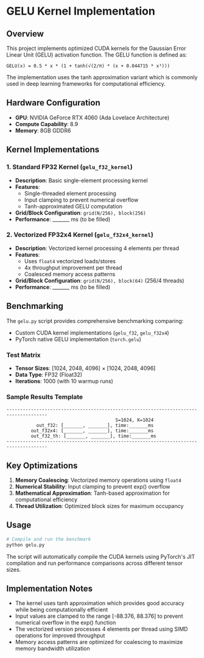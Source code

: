 # GELU Kernel Implementation

## Overview

This project implements optimized CUDA kernels for the Gaussian Error Linear Unit (GELU) activation function. The GELU function is defined as:

```
GELU(x) = 0.5 * x * (1 + tanh(√(2/π) * (x + 0.044715 * x³)))
```

The implementation uses the tanh approximation variant which is commonly used in deep learning frameworks for computational efficiency.

## Hardware Configuration

- **GPU**: NVIDIA GeForce RTX 4060 (Ada Lovelace Architecture)
- **Compute Capability**: 8.9
- **Memory**: 8GB GDDR6

## Kernel Implementations

### 1. Standard FP32 Kernel (`gelu_f32_kernel`)
- **Description**: Basic single-element processing kernel
- **Features**: 
  - Single-threaded element processing
  - Input clamping to prevent numerical overflow
  - Tanh-approximated GELU computation
- **Grid/Block Configuration**: `grid(N/256), block(256)`
- **Performance**: _______ ms (to be filled)

### 2. Vectorized FP32x4 Kernel (`gelu_f32x4_kernel`) 
- **Description**: Vectorized kernel processing 4 elements per thread
- **Features**:
  - Uses `float4` vectorized loads/stores
  - 4x throughput improvement per thread
  - Coalesced memory access patterns
- **Grid/Block Configuration**: `grid(N/256), block(64)` (256/4 threads)  
- **Performance**: _______ ms (to be filled)

## Benchmarking

The `gelu.py` script provides comprehensive benchmarking comparing:
- Custom CUDA kernel implementations (`gelu_f32`, `gelu_f32x4`)
- PyTorch native GELU implementation (`torch.gelu`)

### Test Matrix
- **Tensor Sizes**: [1024, 2048, 4096] × [1024, 2048, 4096]
- **Data Type**: FP32 (Float32)
- **Iterations**: 1000 (with 10 warmup runs)

### Sample Results Template
```
-------------------------------------------------------------------------------------
                                        S=1024, K=1024
           out_f32: [_______, _______], time:_______ms
         out_f32x4: [_______, _______], time:_______ms
         out_f32_th: [_______, _______], time:_______ms
-------------------------------------------------------------------------------------
```

## Key Optimizations

1. **Memory Coalescing**: Vectorized memory operations using `float4`
2. **Numerical Stability**: Input clamping to prevent exp() overflow
3. **Mathematical Approximation**: Tanh-based approximation for computational efficiency
4. **Thread Utilization**: Optimized block sizes for maximum occupancy

## Usage

```bash
# Compile and run the benchmark
python gelu.py
```

The script will automatically compile the CUDA kernels using PyTorch's JIT compilation and run performance comparisons across different tensor sizes.

## Implementation Notes

- The kernel uses tanh approximation which provides good accuracy while being computationally efficient
- Input values are clamped to the range [-88.376, 88.376] to prevent numerical overflow in the exp() function
- The vectorized version processes 4 elements per thread using SIMD operations for improved throughput
- Memory access patterns are optimized for coalescing to maximize memory bandwidth utilization

